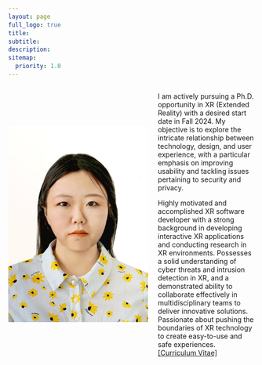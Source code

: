 ```yaml
---
layout: page
full_logo: true
title: 
subtitle: 
description:  
sitemap:
  priority: 1.0
---
```

<div style="display: flex; align-items: center; max-width: 900px; margin: 0 auto;">
  <img src="assets/img/photo.jpg" alt="Your Name" style="width: 300px; height: 400px;">
  <div style="margin-left: 20px;">
    <p class="describe-text">
      I am actively pursuing a Ph.D. opportunity in XR (Extended Reality) with a desired start date in Fall 2024.
      My objective is to explore the intricate relationship between technology, design, and user experience,
      with a particular emphasis on improving usability and tackling issues pertaining to security and privacy.
    </p>
    <p>
      Highly motivated and accomplished XR software developer with a strong background in developing interactive XR applications and conducting research in XR environments.
      Possesses a solid understanding of cyber threats and intrusion detection in XR, and a demonstrated ability to collaborate effectively in multidisciplinary teams to deliver innovative solutions.
      Passionate about pushing the boundaries of XR technology to create easy-to-use and safe experiences.
      <br>
      <a href="https://github.com/shiqi-yu/shiqi-yu.github.io/raw/master/assets/Shiqi%20YU_CV.pdf" target="_blank">[Curriculum Vitae]</a>
    </p>
  </div>
</div>



<br>
<br>
<br>
<br>
<br>
<br>
<br>
